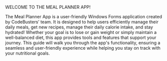 WELCOME TO THE MEAL PLANNER APP!

The Meal Planner App is a user-friendly Windows Forms application created by CodeBusters’ team. It is designed to help users efficiently manage their daily meals, get new recipes, manage their daily calorie intake, and stay hydrated! Whether your goal is to lose or gain weight or simply maintain a well-balanced diet, this app provides tools and features that support your journey. This guide will walk you through the app's functionality, ensuring a seamless and user-friendly experience while helping you stay on track with your nutritional goals.
